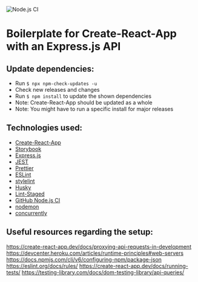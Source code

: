 ![Node.js CI](https://github.com/ncbecker/cra-with-server-template/workflows/Node.js%20CI/badge.svg)

# Boilerplate for Create-React-App with an Express.js API

## Update dependencies:

- Run `$ npx npm-check-updates -u`
- Check new releases and changes
- Run `$ npm install` to update the shown dependencies
- Note: Create-React-App should be updated as a whole
- Note: You might have to run a specific install for major releases

## Technologies used:

- [Create-React-App](https://create-react-app.dev/)
- [Storybook](https://storybook.js.org/)
- [Express.js](http://expressjs.com/)
- [JEST](https://jestjs.io/)
- [Prettier](https://prettier.io/)
- [ESLint](https://eslint.org/)
- [stylelint](https://stylelint.io/)
- [Husky](https://github.com/typicode/husky)
- [Lint-Staged](https://github.com/okonet/lint-staged)
- [GitHub Node.js CI](https://docs.github.com/en/free-pro-team@latest/actions/guides/building-and-testing-nodejs)
- [nodemon](https://github.com/remy/nodemon)
- [concurrently](https://github.com/kimmobrunfeldt/concurrently)

## Useful resources regarding the setup:

https://create-react-app.dev/docs/proxying-api-requests-in-development
https://devcenter.heroku.com/articles/runtime-principles#web-servers
https://docs.npmjs.com/cli/v6/configuring-npm/package-json
https://eslint.org/docs/rules/
https://create-react-app.dev/docs/running-tests/
https://testing-library.com/docs/dom-testing-library/api-queries/
